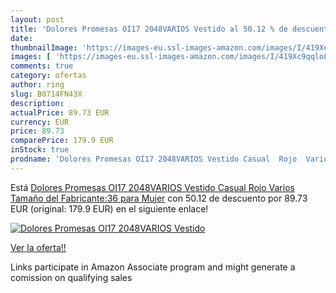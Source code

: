 ```yaml
---
layout: post
title: 'Dolores Promesas OI17 2048VARIOS Vestido al 50.12 % de descuento'
date: 
thumbnailImage: 'https://images-eu.ssl-images-amazon.com/images/I/419Xc9qqloL._SL200_.jpg'
images: [ 'https://images-eu.ssl-images-amazon.com/images/I/419Xc9qqloL._SL200_.jpg' ]
comments: true
category: ofertas
author: ring
slug: B0714FN43X
description:
actualPrice: 89.73 EUR
currency: EUR
price: 89.73
comparePrice: 179.9 EUR
inStock: true
prodname: 'Dolores Promesas OI17 2048VARIOS Vestido Casual  Rojo  Varios   Tamaño del Fabricante:36 para Mujer'
---
```


Está [Dolores Promesas OI17 2048VARIOS Vestido Casual  Rojo  Varios   Tamaño del Fabricante:36 para Mujer](https://www.amazon.es/dp/B0714FN43X/?tag=tolees-21) con 50.12 de descuento por 89.73 EUR (original: 179.9 EUR) en el siguiente enlace!

[![Dolores Promesas OI17 2048VARIOS Vestido](https://images-eu.ssl-images-amazon.com/images/I/419Xc9qqloL._SL200_.jpg)](https://www.amazon.es/dp/B0714FN43X/?tag=tolees-21)

[Ver la oferta!!](https://www.amazon.es/dp/B0714FN43X/?tag=tolees-21)

Links participate in Amazon Associate program and might generate a comission on qualifying sales


